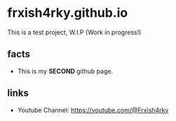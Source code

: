 # frxish4rky.github.io
This is a test project, W.I.P (Work in progress!)
## facts
- This is my **SECOND** github page.
## links
- Youtube Channel: https://youtube.com/@Frxish4rky
